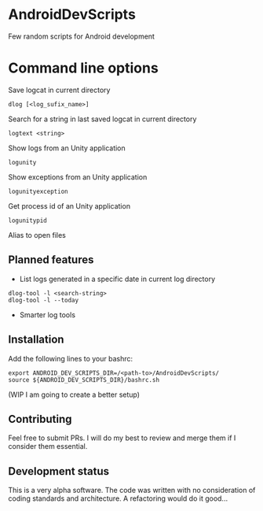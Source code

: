 # AndroidDevScripts
Few random scripts for Android development

# Command line options

Save logcat in current directory
```
dlog [<log_sufix_name>]
```

Search for a string in last saved logcat in current directory
```
logtext <string>
```

Show logs from an Unity application
```
logunity
```

Show exceptions from an Unity application
```
logunityexception
```

Get process id of an Unity application
```
logunitypid
```

Alias to open files

## Planned features
- List logs generated in a specific date in current log directory
```
dlog-tool -l <search-string>
dlog-tool -l --today
```
- Smarter log tools

## Installation

Add the following lines to your bashrc:
```
export ANDROID_DEV_SCRIPTS_DIR=/<path-to>/AndroidDevScripts/
source ${ANDROID_DEV_SCRIPTS_DIR}/bashrc.sh
```
(WIP I am going to create a better setup)

## Contributing

Feel free to submit PRs. I will do my best to review and merge them if I consider them essential.

## Development status

This is a very alpha software. The code was written with no consideration of coding standards and architecture. A refactoring would do it good...
